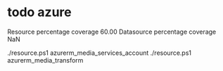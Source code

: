 # todo azure

Resource percentage coverage   60.00
Datasource percentage coverage NaN

./resource.ps1 azurerm_media_services_account
./resource.ps1 azurerm_media_transform
